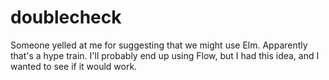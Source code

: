 # doublecheck

Someone yelled at me for suggesting that we might use Elm. Apparently that's
a hype train. I'll probably end up using Flow, but I had this idea, and I
wanted to see if it would work.

